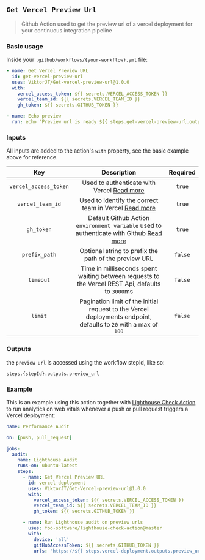 ## `Get Vercel Preview Url`

> Github Action used to get the preview url of a vercel deployment for your continuous integration pipeline

### Basic usage

Inside your `.github/workflows/{your-workflow}.yml` file:

```yml
- name: Get Vercel Preview URL
  id: get-vercel-preview-url
  uses: ViktorJT/Get-vercel-preview-url@1.0.0
  with:
    vercel_access_token: ${{ secrets.VERCEL_ACCESS_TOKEN }}
    vercel_team_id: ${{ secrets.VERCEL_TEAM_ID }}
    gh_token: ${{ secrets.GITHUB_TOKEN }}

- name: Echo preview
  run: echo "Preview url is ready ${{ steps.get-vercel-preview-url.outputs.preview_url }}"
```

### Inputs

All inputs are added to the action's `with` property, see the basic example above for reference.

|          Key          |                                                                                                Description                                                                                                 | Required |
| :-------------------: | :--------------------------------------------------------------------------------------------------------------------------------------------------------------------------------------------------------: | :------: |
| `vercel_access_token` |                               Used to authenticate with Vercel [Read more](https://vercel.com/docs/rest-api#introduction/api-basics/authentication/creating-an-access-token)                               |  `true`  |
|   `vercel_team_id`    |                    Used to identify the correct team in Vercel [Read more](https://vercel.com/docs/rest-api#introduction/api-basics/authentication/accessing-resources-owned-by-a-team)                    |  `true`  |
|      `gh_token`       | Default Github Action `environment variable` used to authenticate with Github [Read more](https://docs.github.com/en/actions/security-guides/automatic-token-authentication#about-the-github_token-secret) |  `true`  |
|     `prefix_path`     |                                                                           Optional string to prefix the path of the preview URL                                                                            | `false`  |
|       `timeout`       |                                                      Time in milliseconds spent waiting between requests to the Vercel REST Api, defaults to `3000`ms                                                      | `false`  |
|        `limit`        |                                              Pagination limit of the initial request to the Vercel deployments endpoint, defaults to `20` with a max of `100`                                              | `false`  |

### Outputs

the `preview url` is accessed using the workflow stepId, like so:

`steps.{stepId}.outputs.preview_url`

### Example

This is an example using this action together with [Lighthouse Check Action](https://github.com/foo-software/lighthouse-check-action) to run analytics on web vitals whenever a push or pull request triggers a Vercel deployment:

```yml
name: Performance Audit

on: [push, pull_request]

jobs:
  audit:
    name: Lighthouse Audit
    runs-on: ubuntu-latest
    steps:
      - name: Get Vercel Preview URL
        id: vercel-deployment
        uses: ViktorJT/Get-Vercel-preview-url@1.0.0
        with:
          vercel_access_token: ${{ secrets.VERCEL_ACCESS_TOKEN }}
          vercel_team_id: ${{ secrets.VERCEL_TEAM_ID }}
          gh_token: ${{ secrets.GITHUB_TOKEN }}

      - name: Run Lighthouse audit on preview urls
        uses: foo-software/lighthouse-check-action@master
        with:
          device: 'all'
          gitHubAccessToken: ${{ secrets.GITHUB_TOKEN }}
          urls: 'https://${{ steps.vercel-deployment.outputs.preview_url }}'
```
